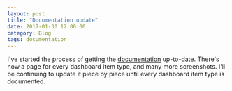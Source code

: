 ```yaml
---
layout: post
title: "Documentation update"
date: 2017-01-30 12:00:00
category: Blog
tags: documentation
---
```


I've started the process of getting the
[documentation](http://tessera-metrics.github.io/tessera/docs/)
up-to-date. There's now a page for every dashboard item type, and many
more screenshots. I'll be continuing to update it piece by piece until
every dashboard item type is documented.

